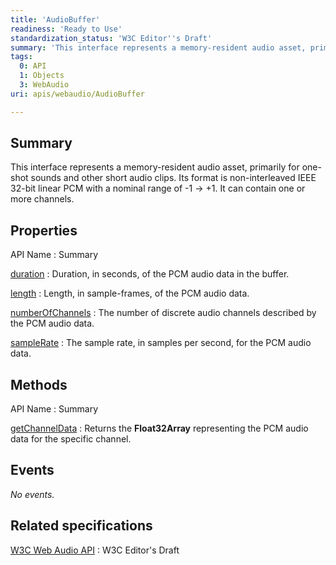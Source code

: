 ```yaml
---
title: 'AudioBuffer'
readiness: 'Ready to Use'
standardization_status: 'W3C Editor''s Draft'
summary: 'This interface represents a memory-resident audio asset, primarily for one-shot sounds and other short audio clips. Its format is non-interleaved IEEE 32-bit linear PCM with a nominal range of -1 -&gt; +1. It can contain one or more channels.'
tags:
  0: API
  1: Objects
  3: WebAudio
uri: apis/webaudio/AudioBuffer

---
```

## Summary

This interface represents a memory-resident audio asset, primarily for one-shot sounds and other short audio clips. Its format is non-interleaved IEEE 32-bit linear PCM with a nominal range of -1 -&gt; +1. It can contain one or more channels.

## Properties

API Name
:   Summary

[duration](/apis/webaudio/AudioBuffer/duration)
:   Duration, in seconds, of the PCM audio data in the buffer.

[length](/apis/webaudio/AudioBuffer/length)
:   Length, in sample-frames, of the PCM audio data.

[numberOfChannels](/apis/webaudio/AudioBuffer/numberOfChannels)
:   The number of discrete audio channels described by the PCM audio data.

[sampleRate](/apis/webaudio/AudioBuffer/sampleRate)
:   The sample rate, in samples per second, for the PCM audio data.

## Methods

API Name
:   Summary

[getChannelData](/apis/webaudio/AudioBuffer/getChannelData)
:   Returns the **Float32Array** representing the PCM audio data for the specific channel.

## Events

*No events.*

## Related specifications

[W3C Web Audio API](https://dvcs.w3.org/hg/audio/raw-file/tip/webaudio/specification.html)
:   W3C Editor's Draft
